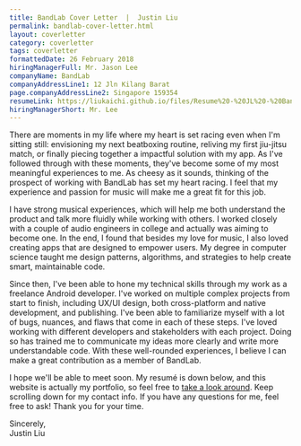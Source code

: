```yaml
---
title: BandLab Cover Letter  |  Justin Liu
permalink: bandlab-cover-letter.html
layout: coverletter
category: coverletter
tags: coverletter
formattedDate: 26 February 2018
hiringManagerFull: Mr. Jason Lee
companyName: BandLab
companyAddressLine1: 12 Jln Kilang Barat
page.companyAddressLine2: Singapore 159354
resumeLink: https://liukaichi.github.io/files/Resume%20-%20JL%20-%20BandLab.pdf
hiringManagerShort: Mr. Lee
---
```

There are moments in my life where my heart is set racing even when I'm sitting still: envisioning my next beatboxing routine, reliving my first jiu-jitsu match, or finally piecing together a impactful solution with my app. As I've followed through with these moments, they've become some of my most meaningful experiences to me. As cheesy as it sounds, thinking of the prospect of working with BandLab has set my heart racing. I feel that my experience and passion for music will make me a great fit for this job.

I have strong musical experiences, which will help me both understand the product and talk more fluidly while working with others. I worked closely with a couple of audio engineers in college and actually was aiming to become one. In the end, I found that besides my love for music, I also loved creating apps that are designed to empower users. My degree in computer science taught me design patterns, algorithms, and strategies to help create smart, maintainable code.

Since then, I've been able to hone my technical skills through my work as a freelance Android developer. I've worked on multiple complex projects from start to finish, including UX/UI design, both cross-platform and native development, and publishing. I've been able to familiarize myself with a lot of bugs, nuances, and flaws that come in each of these steps. I've loved working with different developers and stakeholders with each project. Doing so has trained me to communicate my ideas more clearly and write more understandable code. With these well-rounded experiences, I believe I can make a great contribution as a member of BandLab.

I hope we'll be able to meet soon. My resumé is down below, and this website is actually my portfolio, so feel free to <a  target="_blank" href="/">take a look around</a>. Keep scrolling down for my contact info. If you have any questions for me, feel free to ask! Thank you for your time.

Sincerely,  
Justin Liu
